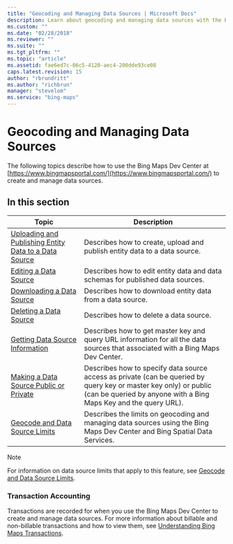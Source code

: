 ```yaml
---
title: "Geocoding and Managing Data Sources | Microsoft Docs"
description: Learn about geocoding and managing data sources with the Bing Maps Dev Center links.
ms.custom: ""
ms.date: "02/28/2018"
ms.reviewer: ""
ms.suite: ""
ms.tgt_pltfrm: ""
ms.topic: "article"
ms.assetid: fae6ed7c-06c5-4120-aec4-200dde93ce08
caps.latest.revision: 15
author: "rbrundritt"
ms.author: "richbrun"
manager: "stevelom"
ms.service: "bing-maps"
---
```

# Geocoding and Managing Data Sources
The following topics describe how to use the Bing Maps Dev Center at [https://www.bingmapsportal.com/](https://www.bingmapsportal.com/) to create and manage data sources.  
  
## In this section  
  
|Topic|Description|  
|-|-|  
|[Uploading and Publishing Entity Data to a Data Source](uploading-and-publishing-entity-data-to-a-data-source.md)|Describes how to create, upload and publish entity data to a data source.|  
|[Editing a Data Source](editing-a-data-source.md)|Describes how to edit entity data and data schemas for published data sources.|  
|[Downloading a Data Source](downloading-a-data-source.md)|Describes how to download entity data from a data source.|  
|[Deleting a Data Source](deleting-a-data-source.md)|Describes how to delete a data source.|  
|[Getting Data Source Information](getting-data-source-information.md)|Describes how to get master key and query URL information for all the data sources that associated with a Bing Maps Dev Center.|  
|[Making a Data Source Public or Private](making-a-data-source-public-or-private.md)|Describes how to specify data source access as private (can be queried by query key or master key only) or public (can be queried by anyone with a Bing Maps Key and the query URL).|  
|[Geocode and Data Source Limits](../../../spatial-data-services/geocode-and-data-source-limits.md)|Describes the limits on geocoding and managing data sources using the Bing Maps Dev Center and Bing Spatial Data Services.|  
  
> [!NOTE]
>  For information on data source limits that apply to this feature, see [Geocode and Data Source Limits](../../../spatial-data-services/geocode-and-data-source-limits.md).  
  
### Transaction Accounting

 Transactions are recorded for when you use the Bing Maps Dev Center to create and manage data sources. For more information about billable and non-billable transactions and how to view them, see [Understanding Bing Maps Transactions](../understanding-bing-maps-transactions.md).